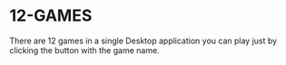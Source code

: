 # 12-GAMES
There are 12 games in a single Desktop application you can play just by clicking the button with the game name.
